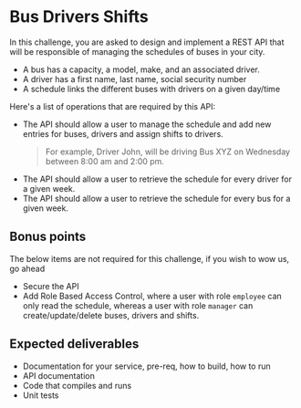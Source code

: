 # Bus Drivers Shifts 
In this challenge, you are asked to design and implement a REST API that will be responsible of managing the schedules of buses in your city.  
- A bus has a capacity, a model, make, and an associated driver.
- A driver has a first name, last name, social security number
- A schedule links the different buses with drivers on a given day/time  

Here's a list of operations that are required by this API:

- The API should allow a user to manage the schedule and add new entries for buses, drivers and assign shifts to drivers.  
    >For example, Driver John, will be driving Bus XYZ on Wednesday between 8:00 am and 2:00 pm.
- The API should allow a user to retrieve the schedule for every driver for a given week.
- The API should allow a user to retrieve the schedule for every bus for a given week.

## Bonus points
The below items are not required for this challenge, if you wish to wow us, go ahead
- Secure the API
- Add Role Based Access Control, where a user with role `employee` can only read the schedule, whereas a user with role `manager` can create/update/delete buses, drivers and shifts.

## Expected deliverables
- Documentation for your service, pre-req, how to build, how to run
- API documentation
- Code that compiles and runs
- Unit tests